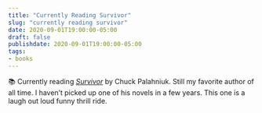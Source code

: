 ```yaml
---
title: "Currently Reading Survivor"
slug: "currently reading survivor"
date: 2020-09-01T19:00:00-05:00
draft: false
publishdate: 2020-09-01T19:00:00-05:00
tags:
- books
---
```


📚 Currently reading [*Survivor*][1] by Chuck Palahniuk. Still my favorite author of all time. I haven’t picked up one of his novels in a few years. This one is a laugh out loud funny thrill ride.

[1]: https://bookshop.org/a/11073/9780393355932
